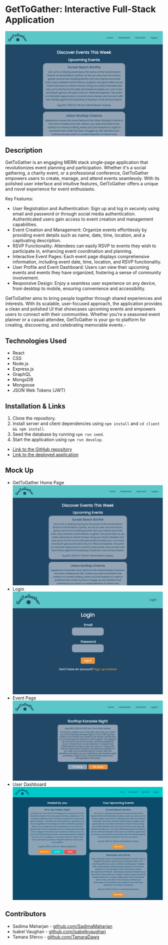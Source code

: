 # GetToGather: Interactive Full-Stack Application

![Screenshot](./public/images/home_screenshot.png)

## Description

GetToGather is an engaging MERN stack single-page application that revolutionizes event planning and participation. Whether it's a social gathering, a charity event, or a professional conference, GetToGather empowers users to create, manage, and attend events seamlessly. With its polished user interface and intuitive features, GetToGather offers a unique and novel experience for event enthusiasts.

Key Features:

- User Registration and Authentication: Sign up and log in securely using email and password or through social media authentication. Authenticated users gain access to event creation and management capabilities.
- Event Creation and Management: Organize events effortlessly by providing event details such as name, date, time, location, and a captivating description.
- RSVP Functionality: Attendees can easily RSVP to events they wish to participate in, enhancing event coordination and planning.
- Interactive Event Pages: Each event page displays comprehensive information, including event date, time, location, and RSVP functionality.
- User Profile and Event Dashboard: Users can view their upcoming events and events they have organized, fostering a sense of community involvement.
- Responsive Design: Enjoy a seamless user experience on any device, from desktop to mobile, ensuring convenience and accessibility.

GetToGather aims to bring people together through shared experiences and interests. With its scalable, user-focused approach, the application provides a clean and polished UI that showcases upcoming events and empowers users to connect with their communities. Whether you're a seasoned event planner or a casual attendee, GetToGather is your go-to platform for creating, discovering, and celebrating memorable events.- 

## Technologies Used

- React
- CSS
- Node.js
- Express.js
- GraphQL
- MongoDB
- Mongoose
- JSON Web Tokens (JWT)

## Installation & Links

1. Clone the repository.
2. Install server and client dependencies using `npm install` and `cd client && npm install`.
3. Seed the database by running `npm run seed`.
5. Start the application using `npm run develop`.

- [Link to the GitHub repository](https://github.com/isabelkvaughan/GetToGather)
- [Link to the deployed application](https://github.com/isabelkvaughan/GetToGather)

## Mock Up

- GetToGather Home Page
  ![Screenshot of application Home page](./public/images/home_screenshot.png)
- Login
  ![Screenshot of Login page](./public/images/login_screenshot.png)
- Event Page
  ![Screenshot of single event page](./public/images/event_screenshot.png)
- User Dashboard
  ![Screenshot of user dashboard](./public/images/dashboard_screenshot.png)

## Contributors

- Sadima Maharjan - [github.com/SadimaMaharjan](https://github.com/SadimaMaharjan)
- Isabel Vaughan - [github.com/isabelkvaughan](https://github.com/isabelkvaughan)
- Tamara Sferco - [github.com/TamaraDawg](https://github.com/TamaraDawg)
